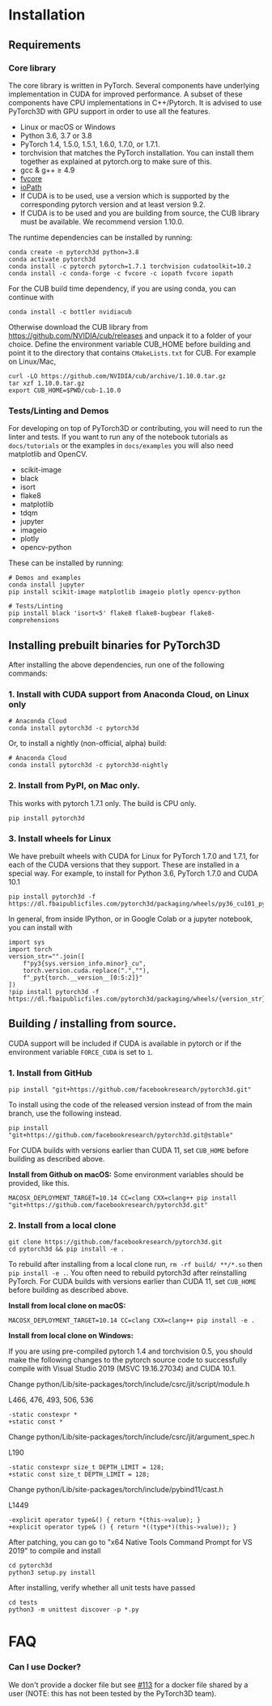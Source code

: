 # Installation


## Requirements

### Core library

The core library is written in PyTorch. Several components have underlying implementation in CUDA for improved performance. A subset of these components have CPU implementations in C++/Pytorch. It is advised to use PyTorch3D with GPU support in order to use all the features.

- Linux or macOS or Windows
- Python 3.6, 3.7 or 3.8
- PyTorch 1.4, 1.5.0, 1.5.1, 1.6.0, 1.7.0, or 1.7.1.
- torchvision that matches the PyTorch installation. You can install them together as explained at pytorch.org to make sure of this.
- gcc & g++ ≥ 4.9
- [fvcore](https://github.com/facebookresearch/fvcore)
- [ioPath](https://github.com/facebookresearch/iopath)
- If CUDA is to be used, use a version which is supported by the corresponding pytorch version and at least version 9.2.
- If CUDA is to be used and you are building from source, the CUB library must be available. We recommend version 1.10.0.

The runtime dependencies can be installed by running:
```
conda create -n pytorch3d python=3.8
conda activate pytorch3d
conda install -c pytorch pytorch=1.7.1 torchvision cudatoolkit=10.2
conda install -c conda-forge -c fvcore -c iopath fvcore iopath
```

For the CUB build time dependency, if you are using conda, you can continue with
```
conda install -c bottler nvidiacub
```
Otherwise download the CUB library from https://github.com/NVIDIA/cub/releases and unpack it to a folder of your choice.
Define the environment variable CUB_HOME before building and point it to the directory that contains `CMakeLists.txt` for CUB.
For example on Linux/Mac,
```
curl -LO https://github.com/NVIDIA/cub/archive/1.10.0.tar.gz
tar xzf 1.10.0.tar.gz
export CUB_HOME=$PWD/cub-1.10.0
```

### Tests/Linting and Demos

For developing on top of PyTorch3D or contributing, you will need to run the linter and tests. If you want to run any of the notebook tutorials as `docs/tutorials` or the examples in `docs/examples` you will also need matplotlib and OpenCV.
- scikit-image
- black
- isort
- flake8
- matplotlib
- tdqm
- jupyter
- imageio
- plotly
- opencv-python

These can be installed by running:
```
# Demos and examples
conda install jupyter
pip install scikit-image matplotlib imageio plotly opencv-python

# Tests/Linting
pip install black 'isort<5' flake8 flake8-bugbear flake8-comprehensions
```

## Installing prebuilt binaries for PyTorch3D
After installing the above dependencies, run one of the following commands:

### 1. Install with CUDA support from Anaconda Cloud, on Linux only

```
# Anaconda Cloud
conda install pytorch3d -c pytorch3d
```

Or, to install a nightly (non-official, alpha) build:
```
# Anaconda Cloud
conda install pytorch3d -c pytorch3d-nightly
```
### 2. Install from PyPI, on Mac only.
This works with pytorch 1.7.1 only. The build is CPU only.
```
pip install pytorch3d
```

### 3. Install wheels for Linux
We have prebuilt wheels with CUDA for Linux for PyTorch 1.7.0 and 1.7.1, for each of the CUDA versions that they support.
These are installed in a special way.
For example, to install for Python 3.6, PyTorch 1.7.0 and CUDA 10.1
```
pip install pytorch3d -f https://dl.fbaipublicfiles.com/pytorch3d/packaging/wheels/py36_cu101_pyt170/download.html
```

In general, from inside IPython, or in Google Colab or a jupyter notebook, you can install with
```
import sys
import torch
version_str="".join([
    f"py3{sys.version_info.minor}_cu",
    torch.version.cuda.replace(".",""),
    f"_pyt{torch.__version__[0:5:2]}"
])
!pip install pytorch3d -f https://dl.fbaipublicfiles.com/pytorch3d/packaging/wheels/{version_str}/download.html
```

## Building / installing from source.
CUDA support will be included if CUDA is available in pytorch or if the environment variable
`FORCE_CUDA` is set to `1`.

### 1. Install from GitHub
```
pip install "git+https://github.com/facebookresearch/pytorch3d.git"
```
To install using the code of the released version instead of from the main branch, use the following instead.
```
pip install "git+https://github.com/facebookresearch/pytorch3d.git@stable"
```

For CUDA builds with versions earlier than CUDA 11, set `CUB_HOME` before building as described above.

**Install from Github on macOS:**
Some environment variables should be provided, like this.
```
MACOSX_DEPLOYMENT_TARGET=10.14 CC=clang CXX=clang++ pip install "git+https://github.com/facebookresearch/pytorch3d.git"
```

### 2. Install from a local clone
```
git clone https://github.com/facebookresearch/pytorch3d.git
cd pytorch3d && pip install -e .
```
To rebuild after installing from a local clone run, `rm -rf build/ **/*.so` then `pip install -e .`. You often need to rebuild pytorch3d after reinstalling PyTorch. For CUDA builds with versions earlier than CUDA 11, set `CUB_HOME` before building as described above.

**Install from local clone on macOS:**
```
MACOSX_DEPLOYMENT_TARGET=10.14 CC=clang CXX=clang++ pip install -e .
```

**Install from local clone on Windows:**

If you are using pre-compiled pytorch 1.4 and torchvision 0.5, you should make the following changes to the pytorch source code to successfully compile with Visual Studio 2019 (MSVC 19.16.27034) and CUDA 10.1.

Change python/Lib/site-packages/torch/include/csrc/jit/script/module.h

L466, 476, 493, 506, 536
```
-static constexpr *
+static const *
```
Change python/Lib/site-packages/torch/include/csrc/jit/argument_spec.h

L190
```
-static constexpr size_t DEPTH_LIMIT = 128;
+static const size_t DEPTH_LIMIT = 128;
```

Change python/Lib/site-packages/torch/include/pybind11/cast.h

L1449
```
-explicit operator type&() { return *(this->value); }
+explicit operator type& () { return *((type*)(this->value)); }
```

After patching, you can go to "x64 Native Tools Command Prompt for VS 2019" to compile and install
```
cd pytorch3d
python3 setup.py install
```
After installing, verify whether all unit tests have passed
```
cd tests
python3 -m unittest discover -p *.py
```

# FAQ

### Can I use Docker?

We don't provide a docker file but see [#113](https://github.com/facebookresearch/pytorch3d/issues/113) for a docker file shared by a user (NOTE: this has not been tested by the PyTorch3D team).
